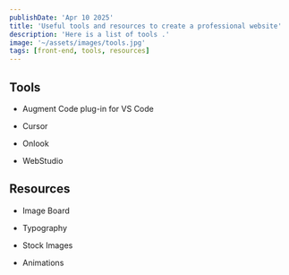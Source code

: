 ```yaml
---
publishDate: 'Apr 10 2025'
title: 'Useful tools and resources to create a professional website'
description: 'Here is a list of tools .'
image: '~/assets/images/tools.jpg'
tags: [front-end, tools, resources]
---
```


## Tools

- Augment Code plug-in for VS Code

- Cursor

- Onlook

- WebStudio

## Resources

- Image Board

- Typography

- Stock Images

- Animations

